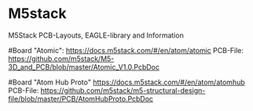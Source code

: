 # M5stack
M5Stack PCB-Layouts, EAGLE-library and Information

#Board "Atomic":
https://docs.m5stack.com/#/en/atom/atomic
PCB-File: https://github.com/m5stack/M5-3D_and_PCB/blob/master/Atomic_V1.0.PcbDoc

#Board "Atom Hub Proto"
https://docs.m5stack.com/#/en/atom/atomhub
PCB-File: https://github.com/m5stack/m5-structural-design-file/blob/master/PCB/AtomHubProto.PcbDoc
